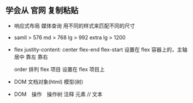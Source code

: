 ## 学会从 官网 复制粘贴
- 响应式布局
  媒体查询 用不同的样式来匹配不同的尺寸
- samll > 576
  md > 768
  lg > 992
  extra lg > 1200


- flex
  justity-content: center flex-end flex-start
  设置在 flex 容器上的，主轴居中 靠左 靠右
  
  order 排列 flex 项目 设置在 flex 项目上

- DOM 
  文档对象(html) 模型(树)
- DOM　操作　操作树
  注释
  元素 //
  文本